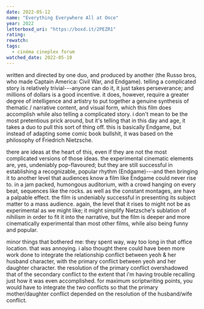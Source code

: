 ```yaml
---
date: 2022-05-12
name: "Everything Everywhere All at Once"
year: 2022
letterboxd_uri: "https://boxd.it/2PEZR1"
rating: 
rewatch: 
tags:
  - cinéma cineplex forum
watched_date: 2022-05-10
---
```


written and directed by one duo, and produced by another (the Russo bros, who made Captain America: Civil War, and Endgame). telling a complicated story is relatively trivial---anyone can do it, it just takes perseverance; and millions of dollars is a good incentive. it does, however, require a greater degree of intelligence and artistry to put together a genuine synthesis of thematic / narrative content, and visual form, which this film does accomplish while also telling a complicated story. i don't mean to be the most pretentious prick around, but it's telling that in this day and age, it takes a duo to pull this sort of thing off. this is basically Endgame, but instead of adapting some comic book bullshit, it was based on the philosophy of Friedrich Nietzsche. 

there are ideas at the heart of this, even if they are not the most complicated versions of those ideas. the experimental cinematic elements are, yes, undeniably pop-flavoured; but they are still successful in establishing a recognizable, popular rhythm (Endgame)---and then bringing it to another level that audiences know a film like Endgame could never rise to. in a jam packed, humongous auditorium, with a crowd hanging on every beat, sequences like the rocks. as well as the constant montages, are have a palpable effect. the film is undeniably successful in presenting its subject matter to a mass audience. again, the level that it rises to might not be as experimental as we might like; it might simplify Nietzsche's sublation of nihilism in order to fit it into the narrative, but the film is deeper and more cinematically experimental than most other films, while also being funny and popular. 

minor things that bothered me: they spent way, way too long in that office location. that was annoying. i also thought there could have been more work done to integrate the relationship conflict between yeoh & her husband character, with the primary conflict between yeoh and her daughter character. the resolution of the primary conflict overshadowed that of the secondary conflict to the extent that i'm having trouble recalling just how it was even accomplished. for maximum scriptwriting points, you would have to integrate the two conflicts so that the primary mother/daughter conflict depended on the resolution of the husband/wife conflict.

